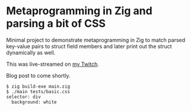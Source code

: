 # Metaprogramming in Zig and parsing a bit of CSS

Minimal project to demonstrate metaprogramming in Zig to match parsed
key-value pairs to struct field members and later print out the struct
dynamically as well.

This was live-streamed on [my Twitch](https://twitch.tv/eatonphil).

Blog post to come shortly.

```console
$ zig build-exe main.zig
$ ./main tests/basic.css
selector: div
  background: white

```
